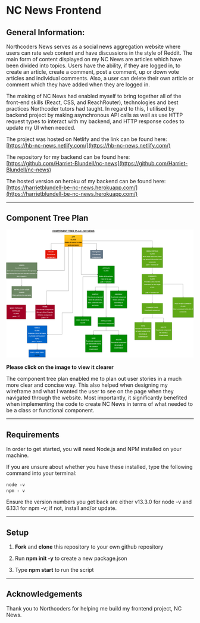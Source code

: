 # NC News Frontend

## General Information:

Northcoders News serves as a social news aggregation website where users can rate web content and have discussions in the style of Reddit. The main form of content displayed on my NC News are articles which have been divided into topics. Users have the ability, if they are logged in, to create an article, create a comment, post a comment, up or down vote articles and individual comments. Also, a user can delete their own article or comment which they have added when they are logged in.

The making of NC News had enabled myself to bring together all of the front-end skills (React, CSS, and ReachRouter), technologies and best practices Northcoder tutors had taught. In regard to this, I utilised by backend project by making asynchronous API calls as well as use HTTP request types to interact with my backend, and HTTP response codes to update my UI when needed.

The project was hosted on Netlify and the link can be found here: [https://hb-nc-news.netlify.com/](https://hb-nc-news.netlify.com/)

The repository for my backend can be found here: [https://github.com/Harriet-Blundell/nc-news](https://github.com/Harriet-Blundell/nc-news)

The hosted version on heroku of my backend can be found here: [https://harrietblundell-be-nc-news.herokuapp.com/](https://harrietblundell-be-nc-news.herokuapp.com/)

---

## Component Tree Plan

<img src="src/NC News Component Tree Plan.png" width="1200">

**Please click on the image to view it clearer**

The component tree plan enabled me to plan out user stories in a much more clear and concise way. This also helped when designing my wireframe and what I wanted the user to see on the page when they navigated through the website. Most importantly, it significantly benefited when implementing the code to create NC News in terms of what needed to be a class or functional component.

---

## Requirements

In order to get started, you will need Node.js and NPM installed on your machine.

If you are unsure about whether you have these installed, type the following command into your terminal:

```
node -v
npm - v
```

Ensure the version numbers you get back are either v13.3.0 for node -v and 6.13.1 for npm -v; if not, install and/or update.

---

## Setup

1. **Fork** and **clone** this repository to your own github repository

2. Run **npm init -y** to create a new package.json

3. Type **npm start** to run the script

---

## Acknowledgements

Thank you to Northcoders for helping me build my frontend project, NC News.
